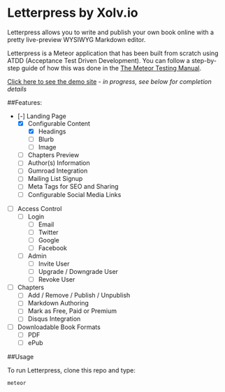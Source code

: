 Letterpress by Xolv.io
======================

Letterpress allows you to write and publish your own book online with a pretty live-preview
WYSIWYG Markdown editor.

Letterpress is a Meteor application that has been built from scratch using ATDD (Acceptance Test 
Driven Development). You can follow a step-by-step guide of how this was done in the
[The Meteor Testing Manual](http://www.meteortesting.com/chapter/letterpress1).

[Click here to see the demo site](http://letterpress.xolv.io) - *in progress, see below for
completion details*

##Features:

* [-] Landing Page
  * [x] Configurable Content
    * [x] Headings
    * [ ] Blurb
    * [ ] Image
  * [ ] Chapters Preview
  * [ ] Author(s) Information
  * [ ] Gumroad Integration
  * [ ] Mailing List Signup
  * [ ] Meta Tags for SEO and Sharing
  * [ ] Configurable Social Media Links
* [ ] Access Control
  * [ ] Login
    * [ ] Email
    * [ ] Twitter
    * [ ] Google
    * [ ] Facebook
  * [ ] Admin
    * [ ] Invite User
    * [ ] Upgrade / Downgrade User
    * [ ] Revoke User
* [ ] Chapters
  * [ ] Add / Remove / Publish / Unpublish
  * [ ] Markdown Authoring
  * [ ] Mark as Free, Paid or Premium
  * [ ] Disqus Integration
* [ ] Downloadable Book Formats
  * [ ] PDF
  * [ ] ePub

##Usage

To run Letterpress, clone this repo and type:

`meteor`
